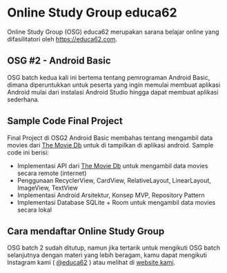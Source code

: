 # Online Study Group educa62
Online Study Group (OSG) educa62 merupakan sarana belajar online yang difasilitatori oleh https://educa62.com.
## OSG #2 - Android Basic
OSG batch kedua kali ini bertema tentang pemrograman Android Basic, dimana diperuntukkan untuk peserta yang ingin memulai membuat aplikasi Android mulai dari instalasi Android Studio hingga dapat membuat aplikasi sederhana.

## Sample Code Final Project
Final Project di OSG2 Android Basic membahas tentang mengambil data movies dari <a href="https://www.themoviedb.org/">The Movie Db</a> untuk di tampilkan di aplikasi android. Sample code ini berisi:
- Implementasi API dari <a href="https://www.themoviedb.org/">The Movie Db</a> untuk mengambil data movies secara remote (internet)
- Penggunaan RecyclerView, CardView, RelativeLayout, LinearLayout, ImageView, TextView
- Implementasi Android Arsitektur, Konsep MVP, Repository Pattern
- Implementasi Database SQLite + Room untuk mengambil data movies secara lokal

## Cara mendaftar Online Study Group
OSG batch 2 sudah ditutup, namun jika tertarik untuk mengikuti OSG batch selanjutnya dengan materi yang lebih beragam, kamu dapat mengikuti Instagram kami ( [@educa62](https://instagram.com/educa62) ) atau melihat di [website kami](https://educa62.com).
